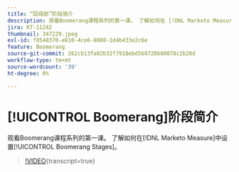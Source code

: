```yaml
---
title: “回母郎”阶段简介
description: 观看Boomerang课程系列的第一课。 了解如何在 [!DNL Marketo Measure]中设置Boomerang阶段。
jira: KT-11242
thumbnail: 347229.jpeg
exl-id: f8548370-e810-4ce6-8088-1d4b433e2c6e
feature: Boomerang
source-git-commit: 262cb13fa02b32f7918ebd569720b80078c2b28d
workflow-type: tm+mt
source-wordcount: '39'
ht-degree: 0%

---
```


# [!UICONTROL Boomerang]阶段简介

观看Boomerang课程系列的第一课。 了解如何在[!DNL Marketo Measure]中设置[!UICONTROL Boomerang Stages]。

>[!VIDEO](https://video.tv.adobe.com/v/3431587/?learn=on&captions=chi_hans){transcript=true}
